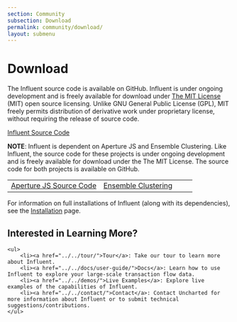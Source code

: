 ```yaml
---
section: Community
subsection: Download
permalink: community/download/
layout: submenu
---
```


Download
========

The Influent source code is available on GitHub. Influent is under ongoing development and is freely available for download under [The MIT License](http://www.opensource.org/licenses/MIT) (MIT) open source licensing. Unlike GNU General Public License (GPL), MIT freely permits distribution of derivative work under proprietary license, without requiring the release of source code.

<a href="https://github.com/unchartedsoftware/influent" class="download-link">Influent Source Code</a>

**NOTE**: Influent is dependent on Aperture JS and Ensemble Clustering. Like Influent, the source code for these projects is under ongoing development and is freely available for download under the The MIT License. The source code for both projects is available on GitHub.


<table width="100%">
	<tr>
		<td width="50%"><a href="https://github.com/unchartedsoftware/aperturejs/tree/master" class="download-link">Aperture JS Source Code</a></td>
		<td width="50%"><a href="https://github.com/unchartedsoftware/ensemble-clustering" class="download-link">Ensemble Clustering</a></td>
	</tr>
</table>

For information on full installations of Influent (along with its dependencies), see the [Installation](../developer-docs/how-to/installation/) page.

<div class="git">
	<h2>Interested in Learning More?</h2>

	<ul>
		<li><a href="../../tour/">Tour</a>: Take our tour to learn more about Influent.
		<li><a href="../../docs/user-guide/">Docs</a>: Learn how to use Influent to explore your large-scale transaction flow data.
		<li><a href="../../demos/">Live Examples</a>: Explore live examples of the capabilities of Influent.
		<li><a href="../../contact/">Contact</a>: Contact Uncharted for more information about Influent or to submit technical suggestions/contributions.
	</ul>
</div>